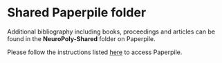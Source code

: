 # Shared Paperpile folder

Additional bibliography including books, proceedings and articles can be found in the **NeuroPoly-Shared** folder on Paperpile.

Please follow the instructions listed [here](https://app.gitbook.com/@neuropoly/s/neuropoly-lab/~/drafts/-Mblskfqk5mHhiV5TFrH/publishing-articles#references) to access Paperpile.

